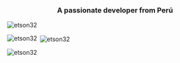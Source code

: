 <h3 align="center">A passionate developer from Perú</h3>

<p align="left"> <img src="https://komarev.com/ghpvc/?username=etson32&label=Profile%20views&color=0e75b6&style=flat" alt="etson32" /> </p>


<p><img align="left" src="https://github-readme-stats.vercel.app/api/top-langs?username=etson32&show_icons=true&locale=en&layout=compact" alt="etson32" /></p>

<p>&nbsp;<img align="center" src="https://github-readme-stats.vercel.app/api?username=etson32&show_icons=true&locale=en" alt="etson32" /></p>

<p><img align="center" src="https://github-readme-streak-stats.herokuapp.com/?user=etson32&" alt="etson32" /></p>
